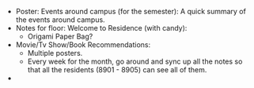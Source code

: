 - Poster: Events around campus (for the semester): A quick summary of the events around campus.
- Notes for floor: Welcome to Residence (with candy):
	- Origami Paper Bag?
- Movie/Tv Show/Book Recommendations:
	- Multiple posters.
	- Every week for the month, go around and sync up all the notes so that all the residents (8901 - 8905) can see all of them.
- 